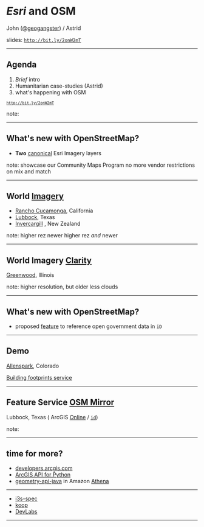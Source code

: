 <!--

-->

<!-- .slide: data-background="../fresher-template/images/2017-title.png"-->

# ***Esri*** and OSM

John ([@geogangster](@https://twitter.com/geogangster)) / Astrid

slides: [`http://bit.ly/2onW2mT`](http://bit.ly/2onW2mT)

---

<!-- .slide: data-background="../fresher-template/images/2017-slide3.png" -->

## Agenda

1. _Brief_ intro
2. Humanitarian case-studies (Astrid)
3. what's happening with OSM

<small>[`http://bit.ly/2onW2mT`](http://bit.ly/2onW2mT)</small>

note:

---

<!-- .slide: data-background="../fresher-template/images/2017-slide2.png" -->

## What's new with OpenStreetMap?

* **Two** [canonical](https://www.openstreetmap.org/edit#map=20/-46.40423/168.36162) Esri Imagery layers    

note:
  showcase our Community Maps Program
  no more vendor restrictions on mix and match

---

<!-- .slide: data-background="../fresher-template/images/2017-slide2.png" -->

## World [Imagery](http://www.arcgis.com/home/item.html?id=10df2279f9684e4a9f6a7f08febac2a9)

* [Rancho Cucamonga](https://www.openstreetmap.org/edit#map=20/34.10375/-117.57302), California
* [Lubbock](https://www.openstreetmap.org/edit#map=20/33.59146/-101.89965), Texas
* [Invercargill](https://www.openstreetmap.org/edit#map=20/-46.40230/168.35555&background=Bing) , New Zealand

note:
  higher rez
  newer
  higher rez _and_ newer

---

<!-- .slide: data-background="../fresher-template/images/2017-slide2.png" -->

## World Imagery [Clarity](https://www.arcgis.com/home/item.html?id=ab399b847323487dba26809bf11ea91a)

[Greenwood](https://www.openstreetmap.org/edit?editor=id&#map=17/42.40063/-88.35544&background=EsriWorldImagery), Illinois

note:
  higher resolution, but older
  less clouds

---



<!-- .slide: data-background="../fresher-template/images/2017-slide3.png" -->

## What's new with OpenStreetMap?

* proposed [feature](https://github.com/openstreetmap/iD/pull/4633) to reference open government data in `iD`

---

<!-- .slide: data-background="../fresher-template/images/2017-slide3.png" -->

## Demo

[Allenspark](http://mapmeld.com/iD/#background=Bing&disable_features=boundaries&map=17.77/40.17651/-105.43553), Colorado

[Building footprints service](http://maps.bouldercounty.org/arcgis/rest/services/PARCELS/BUILDINGS_STRUCTURE_FOOTPRINT/MapServer/0)

---

<!-- .slide: data-background="../fresher-template/images/2017-slide2.png" -->

## Feature Service [OSM Mirror]()

Lubbock, Texas ( ArcGIS [Online](http://edn.maps.arcgis.com/home/webmap/viewer.html?webmap=96ea83e6dda14ddf92164e0c908532db) / [`id`](https://www.openstreetmap.org/edit?editor=id&#map=17/33.60835/-101.89876))

note:


---

<!-- .slide: data-background="../fresher-template/images/2017-slide3.png" -->

## time for more?

* [developers.arcgis.com](https://developers.arcgis.com)
* [ArcGIS API for Python](https://developers.arcgis.com/python/sample-notebooks/chennai-floods-analysis/)
* [geometry-api-java](http://esri.github.io/geometry-api-java/doc/Intersection.html) in Amazon [Athena](https://docs.aws.amazon.com/athena/latest/ug/geospatial-functions-list.html)

---

<!-- .slide: data-background="../fresher-template/images/2017-slide3.png" -->

* [i3s-spec](https://github.com/Esri/i3s-spec)
* [koop](http://www.arcgis.com/home/webmap/viewer.html?webmap=a3b82def31334e14ae799d025a6aff8e)
* [DevLabs](https://developers.arcgis.com/labs/arcgisonline/summarize-spatial-data/)

---

<!-- .slide: data-background="../fresher-template/images/2017-end.png" -->
